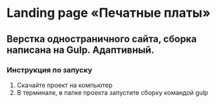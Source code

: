 # Landing page «Печатные платы»
Верстка одностраничного сайта, сборка написана на Gulp. Адаптивный.
---

### Инструкция по запуску
1. Скачайте проект на компьютер
2. В терминале, в папке проекта запустите сборку командой gulp
